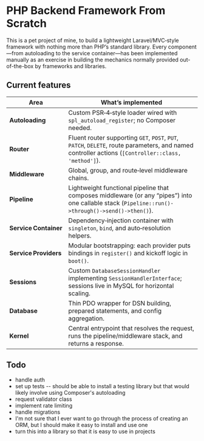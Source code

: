 # PHP Backend Framework From Scratch
This is a pet project of mine, to build a lightweight Laravel/MVC‑style framework with nothing more than PHP’s standard library. Every component—from autoloading to the service container—has been implemented manually as an exercise in building the mechanics normally provided out-of-the-box by frameworks and libraries.

## Current features 

| Area | What’s implemented |
|------|-------------------|
| **Autoloading** | Custom PSR‑4‑style loader wired with `spl_autoload_register`; no Composer needed. |
| **Router** | Fluent router supporting `GET`, `POST`, `PUT`, `PATCH`, `DELETE`, route parameters, and named controller actions (`[Controller::class, 'method']`). |
| **Middleware** | Global, group, and route‑level middleware chains. |
| **Pipeline** | Lightweight functional pipeline that composes middleware (or any “pipes”) into one callable stack (`Pipeline::run()->through()->send()->then()`). |
| **Service Container** | Dependency‑injection container with `singleton`, `bind`, and auto‑resolution helpers. |
| **Service Providers** | Modular bootstrapping: each provider puts bindings in `register()` and kickoff logic in `boot()`. |
| **Sessions** | Custom `DatabaseSessionHandler` implementing `SessionHandlerInterface`; sessions live in MySQL for horizontal scaling. |
| **Database** | Thin PDO wrapper for DSN building, prepared statements, and config aggregation. |
| **Kernel** | Central entrypoint that resolves the request, runs the pipeline/middleware stack, and returns a response. |


## Todo
- handle auth
- set up tests -- should be able to install a testing library but that would likely involve using Composer's autoloading
- request validator class
- implement rate limiting
- handle migrations
- I'm not sure that I ever want to go through the process of creating an ORM, but I should make it easy to install and use one
- turn this into a library so that it is easy to use in projects 
